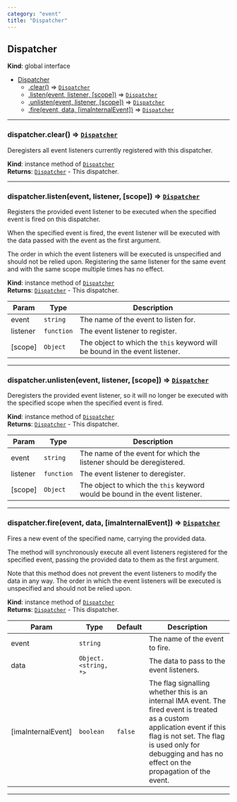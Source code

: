 ```yaml
---
category: "event"
title: "Dispatcher"
---
```


## Dispatcher&nbsp;<a name="Dispatcher" href="https://github.com/seznam/ima/tree/17.0.0-rc.4/event/Dispatcher.js#L12" target="_blank"><span class="icon"><i class="fas fa-external-link-alt fa-xs"></i></span></a>
**Kind**: global interface  

* [Dispatcher](#Dispatcher)
    * [.clear()](#Dispatcher+clear) ⇒ [<code>Dispatcher</code>](#Dispatcher)
    * [.listen(event, listener, [scope])](#Dispatcher+listen) ⇒ [<code>Dispatcher</code>](#Dispatcher)
    * [.unlisten(event, listener, [scope])](#Dispatcher+unlisten) ⇒ [<code>Dispatcher</code>](#Dispatcher)
    * [.fire(event, data, [imaInternalEvent])](#Dispatcher+fire) ⇒ [<code>Dispatcher</code>](#Dispatcher)


* * *

### dispatcher.clear() ⇒ [<code>Dispatcher</code>](#Dispatcher)&nbsp;<a name="Dispatcher+clear" href="https://github.com/seznam/ima/tree/17.0.0-rc.4/event/Dispatcher.js#L19" target="_blank"><span class="icon"><i class="fas fa-external-link-alt fa-xs"></i></span></a>
Deregisters all event listeners currently registered with this
dispatcher.

**Kind**: instance method of [<code>Dispatcher</code>](#Dispatcher)  
**Returns**: [<code>Dispatcher</code>](#Dispatcher) - This dispatcher.  

* * *

### dispatcher.listen(event, listener, [scope]) ⇒ [<code>Dispatcher</code>](#Dispatcher)&nbsp;<a name="Dispatcher+listen" href="https://github.com/seznam/ima/tree/17.0.0-rc.4/event/Dispatcher.js#L38" target="_blank"><span class="icon"><i class="fas fa-external-link-alt fa-xs"></i></span></a>
Registers the provided event listener to be executed when the specified
event is fired on this dispatcher.

When the specified event is fired, the event listener will be executed
with the data passed with the event as the first argument.

The order in which the event listeners will be executed is unspecified
and should not be relied upon. Registering the same listener for the
same event and with the same scope multiple times has no effect.

**Kind**: instance method of [<code>Dispatcher</code>](#Dispatcher)  
**Returns**: [<code>Dispatcher</code>](#Dispatcher) - This dispatcher.  

| Param | Type | Description |
| --- | --- | --- |
| event | <code>string</code> | The name of the event to listen for. |
| listener | <code>function</code> | The event listener to register. |
| [scope] | <code>Object</code> | The object to which the <code>this</code> keyword        will be bound in the event listener. |


* * *

### dispatcher.unlisten(event, listener, [scope]) ⇒ [<code>Dispatcher</code>](#Dispatcher)&nbsp;<a name="Dispatcher+unlisten" href="https://github.com/seznam/ima/tree/17.0.0-rc.4/event/Dispatcher.js#L51" target="_blank"><span class="icon"><i class="fas fa-external-link-alt fa-xs"></i></span></a>
Deregisters the provided event listener, so it will no longer be
executed with the specified scope when the specified event is fired.

**Kind**: instance method of [<code>Dispatcher</code>](#Dispatcher)  
**Returns**: [<code>Dispatcher</code>](#Dispatcher) - This dispatcher.  

| Param | Type | Description |
| --- | --- | --- |
| event | <code>string</code> | The name of the event for which the listener        should be deregistered. |
| listener | <code>function</code> | The event listener to deregister. |
| [scope] | <code>Object</code> | The object to which the <code>this</code> keyword        would be bound in the event listener. |


* * *

### dispatcher.fire(event, data, [imaInternalEvent]) ⇒ [<code>Dispatcher</code>](#Dispatcher)&nbsp;<a name="Dispatcher+fire" href="https://github.com/seznam/ima/tree/17.0.0-rc.4/event/Dispatcher.js#L73" target="_blank"><span class="icon"><i class="fas fa-external-link-alt fa-xs"></i></span></a>
Fires a new event of the specified name, carrying the provided data.

The method will synchronously execute all event listeners registered for
the specified event, passing the provided data to them as the first
argument.

Note that this method does not prevent the event listeners to modify the
data in any way. The order in which the event listeners will be executed
is unspecified and should not be relied upon.

**Kind**: instance method of [<code>Dispatcher</code>](#Dispatcher)  
**Returns**: [<code>Dispatcher</code>](#Dispatcher) - This dispatcher.  

| Param | Type | Default | Description |
| --- | --- | --- | --- |
| event | <code>string</code> |  | The name of the event to fire. |
| data | <code>Object.&lt;string, \*&gt;</code> |  | The data to pass to the event listeners. |
| [imaInternalEvent] | <code>boolean</code> | <code>false</code> | The flag signalling whether        this is an internal IMA event. The fired event is treated as a        custom application event if this flag is not set.        The flag is used only for debugging and has no effect on the        propagation of the event. |


* * *

